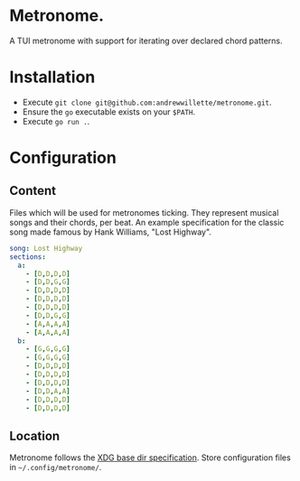 # Metronome.
A TUI metronome with support for iterating over declared chord patterns.

# Installation
* Execute `git clone git@github.com:andrewwillette/metronome.git`.
* Ensure the `go` executable exists on your `$PATH`.
* Execute `go run .`.

# Configuration
## Content
Files which will be used for metronomes ticking. They represent musical songs and their chords, per beat.
An example specification for the classic song made famous by Hank Williams, "Lost Highway".

```yml
song: Lost Highway
sections:
  a:
    - [D,D,D,D]
    - [D,D,G,G]
    - [D,D,D,D]
    - [D,D,D,D]
    - [D,D,D,D]
    - [D,D,G,G]
    - [A,A,A,A]
    - [A,A,A,A]
  b:
    - [G,G,G,G]
    - [G,G,G,G]
    - [D,D,D,D]
    - [D,D,D,D]
    - [D,D,D,D]
    - [D,D,A,A]
    - [D,D,D,D]
    - [D,D,D,D]
```

## Location
Metronome follows the [XDG base dir specification](https://specifications.freedesktop.org/basedir-spec/basedir-spec-latest.html). Store configuration files in `~/.config/metronome/`.
